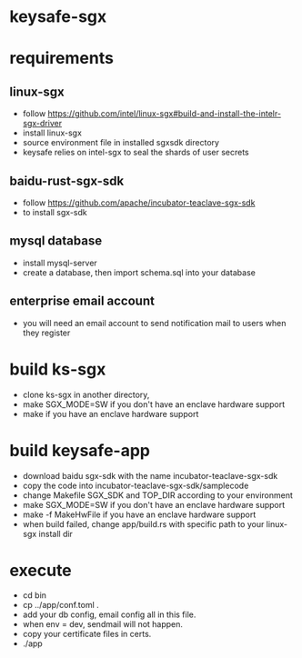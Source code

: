 # keysafe-sgx
# requirements
## linux-sgx
+ follow https://github.com/intel/linux-sgx#build-and-install-the-intelr-sgx-driver
+ install linux-sgx
+ source environment file in installed sgxsdk directory
+ keysafe relies on intel-sgx to seal the shards of user secrets
## baidu-rust-sgx-sdk
+ follow https://github.com/apache/incubator-teaclave-sgx-sdk
+ to install sgx-sdk
## mysql database
+ install mysql-server 
+ create a database, then import schema.sql into your database
## enterprise email account
+ you will need an email account to send notification mail to users when they register
# build ks-sgx
+ clone ks-sgx in another directory,
+ make SGX_MODE=SW if you don't have an enclave hardware support
+ make if you have an enclave hardware support
# build keysafe-app
+ download baidu sgx-sdk with the name incubator-teaclave-sgx-sdk
+ copy the code into incubator-teaclave-sgx-sdk/samplecode
+ change Makefile SGX_SDK and TOP_DIR according to your environment
+ make SGX_MODE=SW if you don't have an enclave hardware support
+ make -f MakeHwFile if you have an enclave hardware support
+ when build failed, change app/build.rs with specific path to your linux-sgx install dir
# execute
+ cd bin
+ cp ../app/conf.toml .
+ add your db config, email config all in this file.
+ when env = dev, sendmail will not happen.
+ copy your certificate files in certs.
+ ./app
